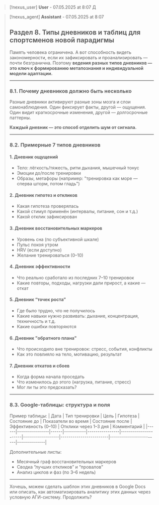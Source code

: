 >[!nexus_user] **User** - 07.05.2025 at 8:07
> Д
<!-- UID: bbb21f05-2ba5-402f-b7bb-8c0019a0e4de -->




>[!nexus_agent] **Assistant** - 07.05.2025 at 8:07
> ## **Раздел 8. Типы дневников и таблиц для спортсменов новой парадигмы**
> 
> Память человека ограничена. А вот способность видеть закономерности, если их зафиксировать и проанализировать — почти безгранична. Поэтому **ведения разных типов дневников — это ключ к формированию метапознания и индивидуальной модели адаптации.**
> 
> ---
> 
> ### **8.1. Почему дневников должно быть несколько**
> 
> Разные дневники активируют разные зоны мозга и слои самонаблюдения. Один фиксирует факты, другой — ощущения. Один видит краткосрочные изменения, другой — долгосрочные паттерны.
> 
> **Каждый дневник — это способ отделить шум от сигнала.**
> 
> ---
> 
> ### **8.2. Примерные 7 типов дневников**
> 
> #### **1. Дневник ощущений**
> - Тело: лёгкость/тяжесть, ритм дыхания, мышечный тонус
> - Эмоции до/после тренировки
> - Образы, метафоры (например: "тренировка как море — сперва шторм, потом гладь")
> 
> #### **2. Дневник гипотез и откликов**
> - Какая гипотеза проверялась
> - Какой стимул применён (интервалы, питание, сон и т.д.)
> - Какой отклик зафиксирован
> 
> #### **3. Дневник восстановительных маркеров**
> - Уровень сна (по субъективной шкале)
> - Пульс покоя утром
> - HRV (если доступно)
> - Желание тренироваться (0–10)
> 
> #### **4. Дневник эффективности**
> - Что реально сработало из последних 7–10 тренировок
> - Какие повторы, подходы, нагрузки дали прирост, а какие — откат
> 
> #### **5. Дневник “точек роста”**
> - Где было трудно, что не получилось
> - Какие навыки нужно развивать: дыхание, концентрация, техничность и т.д.
> - Какие ошибки повторяются
> 
> #### **6. Дневник "обратного плана"**
> - Что происходило вне тренировок: стресс, события, конфликты
> - Как это повлияло на тело, мотивацию, результат
> 
> #### **7. Дневник откатов и сбоев**
> - Когда форма начала проседать
> - Что изменилось до этого (нагрузка, питание, стресс)
> - Мог ли ты это предсказать?
> 
> ---
> 
> ### **8.3. Google-таблицы: структура и поля**
> 
> Пример таблицы:
> | Дата | Тип тренировки | Цель | Гипотеза | Состояние до | Показатели во время | Состояние после | Эффективность (0–10) | Отклики через 1–3 дня | Комментарий |
> |------|----------------|------|-----------|----------------|----------------------|------------------|------------------------|------------------------|--------------|
> 
> Дополнительные листы:
> - Месячный граф восстановительных маркеров
> - Сводка “лучших откликов” и “провалов”
> - Анализ циклов и фаз (по 3–6 недель)
> 
> ---
> 
> Хочешь, можем сделать шаблон этих дневников в Google Docs или описать, как автоматизировать аналитику этих данных через условную АГИ-систему. Продолжить?
<!-- UID: b8c0723c-205c-4ada-b24b-94e5b2da6aa2 -->